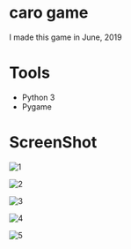 # caro game
I made this game in June, 2019

# Tools
* Python 3
* Pygame

# ScreenShot
![1](https://user-images.githubusercontent.com/65062359/164503957-5e435991-8835-4a23-ae30-283b9ae53260.PNG)   

![2](https://user-images.githubusercontent.com/65062359/164504907-00d6ab4e-0dd2-4dd4-96af-9ae4457de810.PNG)  

![3](https://user-images.githubusercontent.com/65062359/164504959-2708b692-6102-4f6d-a5b5-0083d3e63a26.PNG)  

![4](https://user-images.githubusercontent.com/65062359/164504985-3a73855a-efa3-471b-b1fd-aef8f07f7378.PNG)  

![5](https://user-images.githubusercontent.com/65062359/164505125-98ea0b95-0cf6-493e-85a7-3e6309367fc9.PNG)



